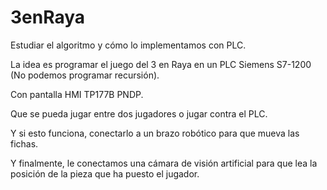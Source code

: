 # 3enRaya
Estudiar el algoritmo y cómo lo implementamos con PLC.

La idea es programar el juego del 3 en Raya en un PLC Siemens S7-1200 (No podemos programar recursión).

Con pantalla HMI TP177B PNDP.

Que se pueda jugar entre dos jugadores o jugar contra el PLC.

Y si esto funciona, conectarlo a un brazo robótico para que mueva las fichas.

Y finalmente, le conectamos una cámara de visión artificial para que lea la posición de la pieza que ha puesto el jugador.
